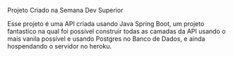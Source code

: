 Projeto Criado na Semana Dev Superior 

 Esse projeto é uma API criada usando Java Spring Boot, um projeto fantastico na qual foi possível construir todas as camadas da API usando o mais vanila possível e usando Postgres no Banco de Dados,
 e ainda hospendando o servidor no heroku.
 
